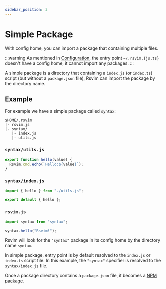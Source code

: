 ```yaml
---
sidebar_position: 3
---
```


# Simple Package

With config home, you can import a package that containing multiple files.

:::warning
As mentioned in [Configuration](./#rsvimjsts), the entry point `~/.rsvim.{js,ts}` doesn't have a config home, it cannot import any packages.
:::

A simple package is a directory that containing a `index.js` (or `index.ts`) script (but without a `package.json` file), Rsvim can import the package by the directory name.

## Example

For example we have a simple package called `syntax`:

```
$HOME/.rsvim
|- rsvim.js
|- syntax/
   |- index.js
   |- utils.js
```

### `syntax/utils.js`

```javascript
export function hello(value) {
  Rsvim.cmd.echo(`Hello:${value}`);
}
```

### `syntax/index.js`

```javascript
import { hello } from "./utils.js";

export default { hello };
```

### `rsvim.js`

```javascript {1}
import syntax from "syntax";

syntax.hello("Rsvim!");
```

Rsvim will look for the `"syntax"` package in its config home by the directory name `syntax`.

In simple package, entry point is by default resolved to the `index.js` or `index.ts` script file. In this example, the `"syntax"` specifier is resolved to the `syntax/index.js` file.

Once a package directory contains a `package.json` file, it becomes a [NPM package](./npm_package.md).
